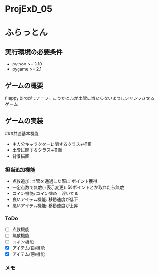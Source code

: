 # ProjExD_05

# ふらっとん
## 実行環境の必要条件
* python >= 3.10
* pygame >= 2.1

## ゲームの概要
Flappy Birdがモチーフ。こうかとんが土管に当たらないようにジャンプさせるゲーム

## ゲームの実装
###共通基本機能
* 主人公キャラクターに関するクラス+描画
* 土管に関するクラス+描画
* 背景描画
### 担当追加機能
* 点数追加: 土管を通過した際に1ポイント獲得
* 一定点数で無敵(+表示変更): 50ポイントとか取れたら無敵
* コイン機能: コイン集め　浮いてる
* 良いアイテム機能: 移動速度が低下
* 悪いアイテム機能: 移動速度が上昇
### ToDo
- [ ] 点数機能
- [ ] 無敵機能
- [ ] コイン機能
- [X] アイテム(良)機能
- [X] アイテム(悪)機能
### メモ
